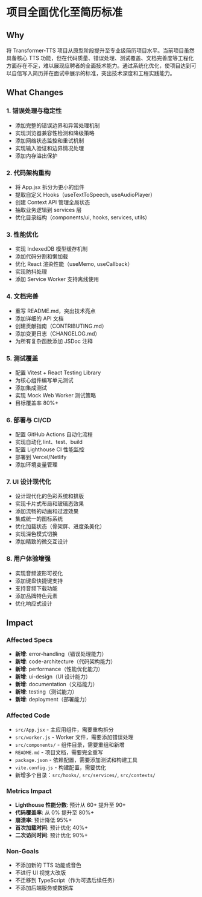 # 项目全面优化至简历标准

## Why

将 Transformer-TTS 项目从原型阶段提升至专业级简历项目水平。当前项目虽然具备核心 TTS 功能，但在代码质量、错误处理、测试覆盖、文档完善度等工程化方面存在不足，难以展现应聘者的全面技术能力。通过系统化优化，使项目达到可以自信写入简历并在面试中展示的标准，突出技术深度和工程实践能力。

## What Changes

### 1. 错误处理与稳定性

- 添加完整的错误边界和异常处理机制
- 实现浏览器兼容性检测和降级策略
- 添加网络状态监控和重试机制
- 实现输入验证和边界情况处理
- 添加内存溢出保护

### 2. 代码架构重构

- 将 App.jsx 拆分为更小的组件
- 提取自定义 Hooks（useTextToSpeech, useAudioPlayer）
- 创建 Context API 管理全局状态
- 抽取业务逻辑到 services 层
- 优化目录结构（components/ui, hooks, services, utils）

### 3. 性能优化

- 实现 IndexedDB 模型缓存机制
- 添加代码分割和懒加载
- 优化 React 渲染性能（useMemo, useCallback）
- 实现防抖处理
- 添加 Service Worker 支持离线使用

### 4. 文档完善

- 重写 README.md，突出技术亮点
- 添加详细的 API 文档
- 创建贡献指南（CONTRIBUTING.md）
- 添加变更日志（CHANGELOG.md）
- 为所有复杂函数添加 JSDoc 注释

### 5. 测试覆盖

- 配置 Vitest + React Testing Library
- 为核心组件编写单元测试
- 添加集成测试
- 实现 Mock Web Worker 测试策略
- 目标覆盖率 80%+

### 6. 部署与 CI/CD

- 配置 GitHub Actions 自动化流程
- 实现自动化 lint、test、build
- 配置 Lighthouse CI 性能监控
- 部署到 Vercel/Netlify
- 添加环境变量管理

### 7. UI 设计现代化

- 设计现代化的色彩系统和排版
- 实现卡片式布局和玻璃态效果
- 添加流畅的动画和过渡效果
- 集成统一的图标系统
- 优化加载状态（骨架屏、进度条美化）
- 实现深色模式切换
- 添加精致的微交互设计

### 8. 用户体验增强

- 实现音频波形可视化
- 添加键盘快捷键支持
- 支持音频下载功能
- 添加品牌特色元素
- 优化响应式设计

## Impact

### Affected Specs

- **新增**: error-handling（错误处理能力）
- **新增**: code-architecture（代码架构能力）
- **新增**: performance（性能优化能力）
- **新增**: ui-design（UI 设计能力）
- **新增**: documentation（文档能力）
- **新增**: testing（测试能力）
- **新增**: deployment（部署能力）

### Affected Code

- `src/App.jsx` - 主应用组件，需要重构拆分
- `src/worker.js` - Worker 文件，需要添加错误处理
- `src/components/` - 组件目录，需要重组和新增
- `README.md` - 项目文档，需要完全重写
- `package.json` - 依赖配置，需要添加测试和构建工具
- `vite.config.js` - 构建配置，需要优化
- 新增多个目录：`src/hooks/`, `src/services/`, `src/contexts/`

### Metrics Impact

- **Lighthouse 性能分数**: 预计从 60+ 提升至 90+
- **代码覆盖率**: 从 0% 提升至 80%+
- **崩溃率**: 预计降低 95%+
- **首次加载时间**: 预计优化 40%+
- **二次访问时间**: 预计优化 90%+

### Non-Goals

- 不添加新的 TTS 功能或音色
- 不进行 UI 视觉大改版
- 不迁移到 TypeScript（作为可选后续任务）
- 不添加后端服务或数据库
